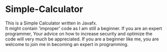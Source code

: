 # Simple-Calculator
This is a Simple Calculator written in Javafx.  
It might contain 'improper' code as I am still a beginner.
If you are an expert programmer, Your advice on how to increase security and optimize the code will very much be appreciated.
If you are a beginner like me, you are welcome to join me in becoming an expert in programming.

